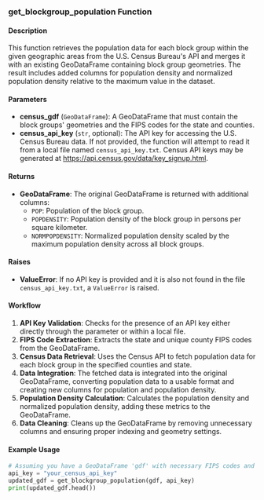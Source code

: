 ### get_blockgroup_population Function

#### Description

This function retrieves the population data for each block group within the given geographic areas from the U.S. Census Bureau's API and merges it with an existing GeoDataFrame containing block group geometries. The result includes added columns for population density and normalized population density relative to the maximum value in the dataset.

#### Parameters

- **census_gdf** (`GeoDataFrame`): A GeoDataFrame that must contain the block groups' geometries and the FIPS codes for the state and counties.
- **census_api_key** (`str`, optional): The API key for accessing the U.S. Census Bureau data. If not provided, the function will attempt to read it from a local file named `census_api_key.txt`. Census API keys may be generated at https://api.census.gov/data/key_signup.html.

#### Returns

- **GeoDataFrame**: The original GeoDataFrame is returned with additional columns:
  - `POP`: Population of the block group.
  - `POPDENSITY`: Population density of the block group in persons per square kilometer.
  - `NORMPOPDENSITY`: Normalized population density scaled by the maximum population density across all block groups.

#### Raises

- **ValueError**: If no API key is provided and it is also not found in the file `census_api_key.txt`, a `ValueError` is raised.

#### Workflow

1. **API Key Validation**: Checks for the presence of an API key either directly through the parameter or within a local file.
2. **FIPS Code Extraction**: Extracts the state and unique county FIPS codes from the GeoDataFrame.
3. **Census Data Retrieval**: Uses the Census API to fetch population data for each block group in the specified counties and state.
4. **Data Integration**: The fetched data is integrated into the original GeoDataFrame, converting population data to a usable format and creating new columns for population and population density.
5. **Population Density Calculation**: Calculates the population density and normalized population density, adding these metrics to the GeoDataFrame.
6. **Data Cleaning**: Cleans up the GeoDataFrame by removing unnecessary columns and ensuring proper indexing and geometry settings.

#### Example Usage

```python
# Assuming you have a GeoDataFrame 'gdf' with necessary FIPS codes and geometries
api_key = "your_census_api_key"
updated_gdf = get_blockgroup_population(gdf, api_key)
print(updated_gdf.head())
